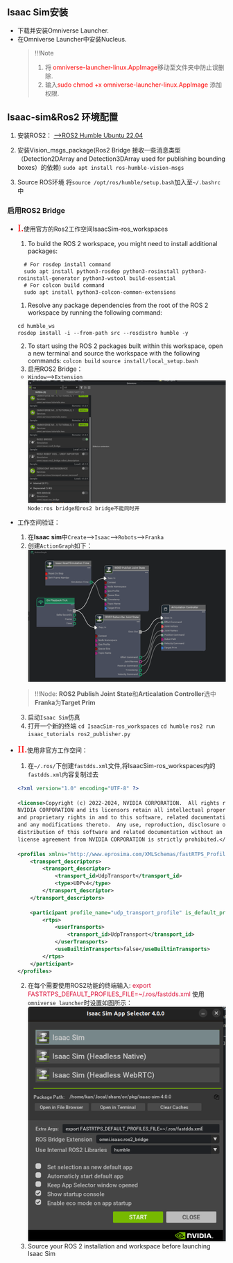 ## Isaac Sim安装
- 下载并安装<a herf="https://www.nvidia.com/en-us/omniverse">Omniverse Launcher</a>.
- 在Omniverse Launcher中安装<a herf="https://docs.omniverse.nvidia.com/nucleus/latest/workstation/installation.html">Nucleus</a>.
  >!!!Note
  >1. 将<font color=red> omniverse-launcher-linux.AppImage</font>移动至文件夹中防止误删除.
  >2. 输入<font color=red>sudo chmod +x omniverse-launcher-linux.AppImage</font> 添加权限.
## Isaac-sim&Ros2 环境配置
1. 安装ROS2：
<a href ="https://docs.ros.org/en/humble/Installation/Ubuntu-Install-Debians.html">-->ROS2 Humble Ubuntu 22.04</a>

1. 安装<a herf="https://github.com/ros-perception/vision_msgs/tree/ros2">Vision_msgs_package</a>(Ros2 Bridge 接收一些消息类型（Detection2DArray and Detection3DArray used for publishing bounding boxes）的依赖)
`sudo apt install ros-humble-vision-msgs`
1. Source ROS环境
将`source /opt/ros/humble/setup.bash`加入至`~/.bashrc`中
### 启用ROS2 Bridge
- <font color=red size=5 face="微软雅黑">I.</font>使用官方的Ros2工作空间<a herf="https://github.com/isaac-sim/IsaacSim-ros_workspaces.git">IsaacSim-ros_workspaces</a>
  1. To build the ROS 2 workspace, you might need to install additional packages:
  ```
    # For rosdep install command
    sudo apt install python3-rosdep python3-rosinstall python3-rosinstall-generator python3-wstool build-essential
    # For colcon build command
    sudo apt install python3-colcon-common-extensions
  ```
  1. Resolve any package dependencies from the root of the ROS 2 workspace by running the following command:
    ```
    cd humble_ws
    rosdep install -i --from-path src --rosdistro humble -y
    ```
  2. To start using the ROS 2 packages built within this workspace, open a new terminal and source the workspace with the following commands:
    `colcon build`
    `source install/local_setup.bash`
  3. 启用ROS2 Bridge：
    - `Window`-->`Extension`
      ![alt text](image-5.png)
    `Node:ros bridge和ros2 bridge不能同时开`
- 工作空间验证：
    1. 在**Isaac sim**中`Create`-->`Isaac`-->`Robots`-->`Franka`
    2. 创建`ActionGraph`如下：
    ![alt text](image-6.png)
    >!!!Node:
    >**ROS2 Publish Joint State**和**Articalation Controller**选中**Franka**为**Target Prim**
    3. 启动`Isaac Sim`仿真
    4. 打开一个新的终端
    `cd IsaacSim-ros_workspaces`
    `cd humble` 
    `ros2 run isaac_tutorials ros2_publisher.py`

- <font color=red size=5 face="微软雅黑">II.</font>使用非官方工作空间：
  1. 在`~/.ros/`下创建`fastdds.xml`文件,将<a herf="https://github.com/isaac-sim/IsaacSim-ros_workspaces.git">IsaacSim-ros_workspaces</a>内的`fastdds.xml`内容复制过去
  ```xml
  <?xml version="1.0" encoding="UTF-8" ?>

  <license>Copyright (c) 2022-2024, NVIDIA CORPORATION.  All rights reserved.
  NVIDIA CORPORATION and its licensors retain all intellectual property
  and proprietary rights in and to this software, related documentation
  and any modifications thereto.  Any use, reproduction, disclosure or
  distribution of this software and related documentation without an express
  license agreement from NVIDIA CORPORATION is strictly prohibited.</license>

  <profiles xmlns="http://www.eprosima.com/XMLSchemas/fastRTPS_Profiles" >
      <transport_descriptors>
          <transport_descriptor>
              <transport_id>UdpTransport</transport_id>
              <type>UDPv4</type>
          </transport_descriptor>
      </transport_descriptors>

      <participant profile_name="udp_transport_profile" is_default_profile="true">
          <rtps>
              <userTransports>
                  <transport_id>UdpTransport</transport_id>
              </userTransports>
              <useBuiltinTransports>false</useBuiltinTransports>
          </rtps>
      </participant>
  </profiles>
  ```
  2. 在每个需要使用ROS2功能的终端输入:
   <font color=#DC143C>export FASTRTPS_DEFAULT_PROFILES_FILE=~/.ros/fastdds.xml</font> 使用`omniverse launcher`时设置如图所示：
    ![alt text](image-8.png)
  3. Source your ROS 2 installation and workspace before launching Isaac Sim
